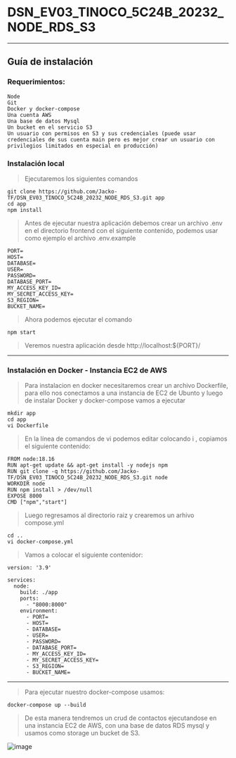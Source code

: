 ﻿# DSN_EV03_TINOCO_5C24B_20232_NODE_RDS_S3
---
## Guía de instalación

### Requerimientos:

    Node
    Git
    Docker y docker-compose
    Una cuenta AWS
    Una base de datos Mysql
    Un bucket en el servicio S3
    Un usuario con permisos en S3 y sus credenciales (puede usar credenciales de sus cuenta main pero es mejor crear un usuario con privilegios limitados en especial en producción)
    
### Instalación local
    
>Ejecutaremos los siguientes comandos

    git clone https://github.com/Jacko-TF/DSN_EV03_TINOCO_5C24B_20232_NODE_RDS_S3.git app
    cd app 
    npm install

>Antes de ejecutar nuestra aplicación debemos crear un archivo .env en el directorio frontend con el siguiente contenido, podemos usar como ejemplo el archivo .env.example

    PORT=
    HOST=
    DATABASE=
    USER=
    PASSWORD=
    DATABASE_PORT=
    MY_ACCESS_KEY_ID=
    MY_SECRET_ACCESS_KEY=
    S3_REGION=
    BUCKET_NAME=

>Ahora podemos ejecutar el comando

    npm start

>Veremos nuestra aplicación desde http://localhost:${PORT}/

---
### Instalación en Docker - Instancia EC2 de AWS
>Para instalacion en docker necesitaremos crear un archivo Dockerfile, para ello nos conectamos a una instancia de EC2 de Ubunto y luego de instalar Docker y docker-compose vamos a ejecutar

    mkdir app
    cd app
    vi Dockerfile
    
>En la línea de comandos de vi podemos editar colocando i , copiamos el siguiente contenido:

    FROM node:18.16
    RUN apt-get update && apt-get install -y nodejs npm
    RUN git clone -q https://github.com/Jacko-TF/DSN_EV03_TINOCO_5C24B_20232_NODE_RDS_S3.git node
    WORKDIR node
    RUN npm install > /dev/null
    EXPOSE 8000
    CMD ["npm","start"]

> Luego regresamos al directorio raiz y crearemos un arhivo compose.yml

    cd ..
    vi docker-compose.yml
    
> Vamos a colocar el siguiente contenidor:

    version: '3.9'

    services:
      node:
        build: ./app
        ports:
          - "8000:8000"
        environment:
          - PORT=
          - HOST=
          - DATABASE=
          - USER=
          - PASSWORD=
          - DATABASE_PORT=
          - MY_ACCESS_KEY_ID=
          - MY_SECRET_ACCESS_KEY=
          - S3_REGION=
          - BUCKET_NAME=
--- 
> Para ejecutar nuestro docker-compose usamos:

    docker-compose up --build
    
>De esta manera tendremos un crud de contactos ejecutandose en una instancia EC2 de AWS, con una base de datos RDS mysql y usamos como storage un bucket de S3.

![image](https://github.com/Jacko-TF/DSN_EV03_TINOCO_5C24B_20232_NODE_RDS_S3/assets/91491075/dffa87d5-6dc3-436b-a7f3-874acd683dcf)
